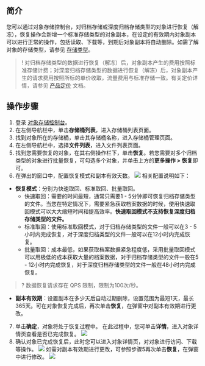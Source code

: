 ## 简介

您可以通过对象存储控制台，对归档存储或深度归档存储类型的对象进行恢复（解冻），恢复操作会新增一个标准存储类型的对象副本，在设定的有效期内对象副本可以进行正常的操作，包括读取、下载等，到期后对象副本将自动删除。如需了解对象的存储类型，请参见 [存储类型](https://cloud.tencent.com/document/product/436/33417)。

>! 对归档存储类型的数据进行恢复（解冻）后，对象副本产生的费用按照标准存储计费；对深度归档存储类型的数据进行恢复（解冻）后，对象副本产生的请求费用按照所标的单价收取，流量费用与标准存储一致。有关定价详情，请参见 [产品定价](https://cloud.tencent.com/document/product/436/6239) 文档。
>

## 操作步骤

1. 登录 [对象存储控制台](https://console.cloud.tencent.com/cos5)。
2. 在左侧导航栏中，单击**存储桶列表**，进入存储桶列表页面。
3. 找到对象所在的存储桶，单击其存储桶名称，进入存储桶管理页面。
4. 在左侧导航栏中，选择**文件列表**，进入文件列表页面。
5. 找到您需要恢复的对象，在其右侧操作栏下，单击**恢复**。若您需要对多个归档类型的对象进行批量恢复，可勾选多个对象，并单击上方的**更多操作 > 恢复**即可。
6. 在弹出的窗口中，配置恢复模式和副本有效天数。
![](https://qcloudimg.tencent-cloud.cn/raw/06dea74271a27bfce7f1e91c9a1e0414.png)
相关配置说明如下：
 - **恢复模式**：分别为快速取回、标准取回、批量取回。
    - 快速取回：需要的时间最短，通常只需要1 - 5分钟即可恢复归档存储类型的文件。当您在特定情况下，需要紧急获取档案数据的时候，使用快速取回模式可以大大缩短时间和提高效率。**快速取回模式不支持恢复深度归档存储类型的文件。**
    - 标准取回：使用标准取回模式，对于归档存储类型的文件一般可以在3 - 5小时内完成恢复，对于深度归档类型的文件一般可以在12小时内完成恢复。
    - 批量取回：成本最低，如果获取档案数据紧急程度低，采用批量取回模式可以用极低的成本获取大量的档案数据，对于归档存储类型的文件一般在5 - 12小时内完成恢复，对于深度归档存储类型的文件一般在48小时内完成恢复。
>? 数据恢复请求存在 QPS 限制，限制为100次/秒。
>
 - **副本有效期**：设置副本在多少天后自动过期删除，设置范围为最短1天，最长365天。可在对象恢复完成后，再次单击**恢复**，在弹窗中对副本有效期进行更改。
7. 单击**确定**，对象将处于恢复过程中。
在此过程中，您可单击**详情**，进入对象详情页查看是否已完成恢复。
![](https://qcloudimg.tencent-cloud.cn/raw/00df737f5bffaab5f3e7c937c7902c31.png)
8. 确认对象已完成恢复后，此时您可以进入对象详情页，对对象进行访问、下载等操作。
![](https://qcloudimg.tencent-cloud.cn/raw/30979885d7b635eac3e9c5f1d5c1da26.png)
如需对副本有效期进行更改，可参照步骤5再次单击**恢复**，在弹窗中进行修改。
![](https://qcloudimg.tencent-cloud.cn/raw/72188c871d8a06f9f9a9abd248992449.png)

